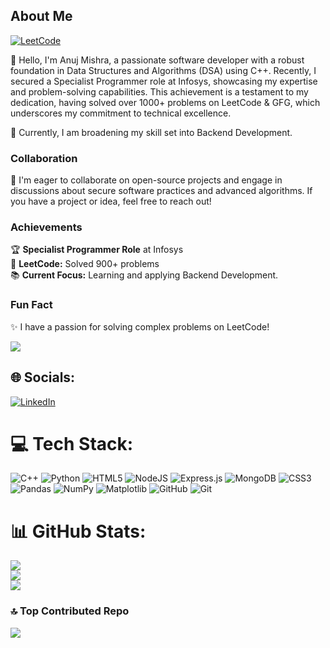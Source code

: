 ## About Me
[![LeetCode](https://upload.wikimedia.org/wikipedia/commons/thumb/1/19/LeetCode_logo_black.png/90px-LeetCode_logo_black.png)](https://leetcode.com/u/AlgorithmicSage/)

👋 Hello, I'm Anuj Mishra, a passionate software developer with a robust foundation in Data Structures and Algorithms (DSA) using C++. Recently, I secured a Specialist Programmer role at Infosys, showcasing my expertise and problem-solving capabilities. This achievement is a testament to my dedication, having solved over 1000+ problems  on LeetCode & GFG, which underscores my commitment to technical excellence.

🚀 Currently, I am broadening my skill set into Backend Development.


### Collaboration

🤝 I'm eager to collaborate on open-source projects and engage in discussions about secure software practices and advanced algorithms. If you have a project or idea, feel free to reach out!

### Achievements

🏆 **Specialist Programmer Role** at Infosys  
🔢 **LeetCode:** Solved 900+ problems  
📚 **Current Focus:** Learning and applying Backend Development.

### Fun Fact

✨ I have a passion for solving complex problems on LeetCode!


[![](https://visitcount.itsvg.in/api?id=AnujMishra1&icon=2&color=13)](https://visitcount.itsvg.in)

## 🌐 Socials:
[![LinkedIn](https://img.shields.io/badge/LinkedIn-%230077B5.svg?logo=linkedin&logoColor=white)](https://linkedin.com/in/anujmishra2003) 

# 💻 Tech Stack:
![C++](https://img.shields.io/badge/c++-%2300599C.svg?style=flat-square&logo=c%2B%2B&logoColor=white) ![Python](https://img.shields.io/badge/python-3670A0?style=flat-square&logo=python&logoColor=ffdd54) ![HTML5](https://img.shields.io/badge/html5-%23E34F26.svg?style=flat-square&logo=html5&logoColor=white) ![NodeJS](https://img.shields.io/badge/node.js-6DA55F?style=flat-square&logo=node.js&logoColor=white) ![Express.js](https://img.shields.io/badge/express.js-%23404d59.svg?style=flat-square&logo=express&logoColor=%2361DAFB) ![MongoDB](https://img.shields.io/badge/MongoDB-%234ea94b.svg?style=flat-square&logo=mongodb&logoColor=white) ![CSS3](https://img.shields.io/badge/css3-%231572B6.svg?style=flat-square&logo=css3&logoColor=white) ![Pandas](https://img.shields.io/badge/pandas-%23150458.svg?style=flat-square&logo=pandas&logoColor=white) ![NumPy](https://img.shields.io/badge/numpy-%23013243.svg?style=flat-square&logo=numpy&logoColor=white) ![Matplotlib](https://img.shields.io/badge/Matplotlib-%23ffffff.svg?style=flat-square&logo=Matplotlib&logoColor=black)  ![GitHub](https://img.shields.io/badge/github-%23121011.svg?style=flat-square&logo=github&logoColor=white) ![Git](https://img.shields.io/badge/git-%23F05033.svg?style=flat-square&logo=git&logoColor=white) 

# 📊 GitHub Stats:
![](https://github-readme-stats.vercel.app/api?username=AnujMishra1&theme=dark&hide_border=false&include_all_commits=false&count_private=false)<br/>
![](https://github-readme-streak-stats.herokuapp.com/?user=AnujMishra1&theme=dark&hide_border=false)<br/>
![](https://github-readme-stats.vercel.app/api/top-langs/?username=AnujMishra1&theme=dark&hide_border=false&include_all_commits=false&count_private=false&layout=compact)

### 🔝 Top Contributed Repo
![](https://github-contributor-stats.vercel.app/api?username=AnujMishra1&limit=5&theme=dark&combine_all_yearly_contributions=true)

<!-- Proudly created with GPRM ( https://gprm.itsvg.in ) -->
